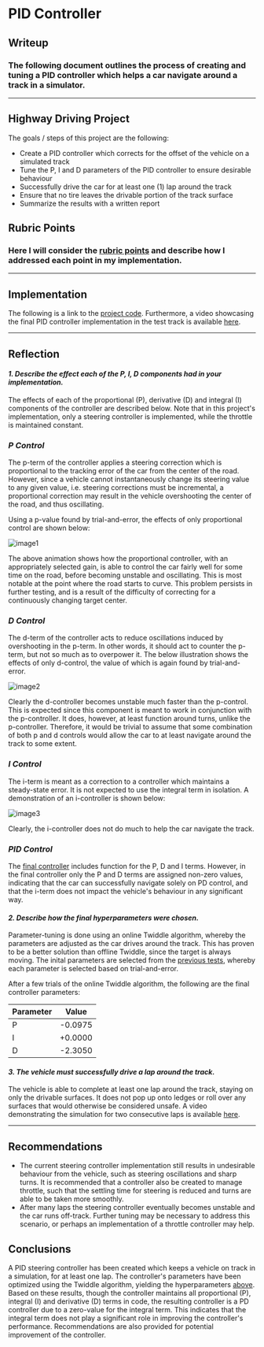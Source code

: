 # **PID Controller** 

## Writeup

### The following document outlines the process of creating and tuning a PID controller which helps a car navigate around a track in a simulator.

---

## Highway Driving Project

The goals / steps of this project are the following:
* Create a PID controller which corrects for the offset of the vehicle on a simulated track
* Tune the P, I and D parameters of the PID controller to ensure desirable behaviour
* Successfully drive the car for at least one (1) lap around the track
* Ensure that no tire leaves the drivable portion of the track surface
* Summarize the results with a written report


[//]: # (Image References)

[image1]: ./images/p_only.gif "P Only Control"
[image2]: ./images/d_only.gif "D Only Control"
[image3]: ./images/i_only.gif "I Only Control"
[image4]: ./images/pd_only.gif "PD Only Control"
[image5]: ./images/pid_only_untuned.gif "PID Only Control"

## Rubric Points
### Here I will consider the [rubric points](https://review.udacity.com/#!/rubrics/1972/view) and describe how I addressed each point in my implementation.  

---
## Implementation

The following is a link to the [project code](https://github.com/rezarajan/sdc-pid-controller). Furthermore, a video showcasing the final PID controller implementation in the test track is available [here](https://youtu.be/AJYaWOHqug8).

---

## Reflection

#### *1. Describe the effect each of the P, I, D components had in your implementation.*

The effects of each of the proportional (P), derivative (D) and integral (I) components of the controller are described below. Note that in this project's implementation, only a steering controller is implemented, while the throttle is maintained constant.

### *P Control*

The p-term of the controller applies a steering correction which is proportional to the tracking error of the car from the center of the road. However, since a vehicle cannot instantaneously change its steering value to any given value, i.e. steering corrections must be incremental, a proportional correction may result in the vehicle overshooting the center of the road, and thus oscillating.

Using a p-value found by trial-and-error, the effects of only proportional control are shown below:

![image1]

The above animation shows how the proportional controller, with an appropriately selected gain, is able to control the car fairly well for some time on the road, before becoming unstable and oscillating. This is most notable at the point where the road starts to curve. This problem persists in further testing, and is a result of the difficulty of correcting for a continuously changing target center.

### *D Control*

The d-term of the controller acts to reduce oscillations induced by overshooting in the p-term. In other words, it should act to counter the p-term, but not so much as to overpower it. The below illustration shows the effects of only d-control, the value of which is again found by trial-and-error.

![image2]

Clearly the d-controller becomes unstable much faster than the p-control. This is expected since this component is meant to work in conjunction with the p-controller. It does, however, at least function around turns, unlike the p-controller. Therefore, it would be trivial to assume that some combination of both p and d controls would allow the car to at least navigate around the track to some extent.

### *I Control*

The i-term is meant as a correction to a controller which maintains a steady-state error. It is not expected to use the integral term in isolation. A demonstration of an i-controller is shown below: 

![image3]

Clearly, the i-controller does not do much to help the car navigate the track.

### *PID Control*

The [final controller]((https://youtu.be/AJYaWOHqug8)) includes function for the P, D and I terms. However, in the final controller only the P and D terms are assigned non-zero values, indicating that the car can successfully navigate solely on PD control, and that the i-term does not impact the vehicle's behaviour in any significant way.
#### *2. Describe how the final hyperparameters were chosen.*

Parameter-tuning is done using an online Twiddle algorithm, whereby the parameters are adjusted as the car drives around the track. This has proven to be a better solution than offline Twiddle, since the target is always moving. The inital parameters are selected from the [previous tests](#1-describe-the-effect-each-of-the-p-i-d-components-had-in-your-implementation), whereby each parameter is selected based on trial-and-error.

After a few trials of the online Twiddle algorithm, the following are the final controller parameters:

| Parameter | Value |
|-----------|-------|
|P          |-0.0975|
|I          |+0.0000|
|D          |-2.3050|

#### *3. The vehicle must successfully drive a lap around the track.*

The vehicle is able to complete at least one lap around the track, staying on only the drivable surfaces. It does not pop up onto ledges or roll over any surfaces that would otherwise be considered unsafe. A video demonstrating the simulation for two consecutive laps is available [here](#https://youtu.be/AJYaWOHqug8).


---

## Recommendations

* The current steering controller implementation still results in undesirable behaviour from the vehicle, such as steering oscillations and sharp turns. It is recommended that a controller also be created to manage throttle, such that the settling time for steering is reduced and turns are able to be taken more smoothly.
* After many laps the steering controller eventually becomes unstable and the car runs off-track. Further tuning may be necessary to address this scenario, or perhaps an implementation of a throttle controller may help.

## Conclusions

A PID steering controller has been created which keeps a vehicle on track in a simulation, for at least one lap. The controller's parameters have been optimized using the Twiddle algorithm, yielding the hyperparameters [above](#2-describe-how-the-final-hyperparameters-were-chosen). Based on these results, though the controller maintains all proportional (P), integral (I) and derivative (D) terms in code, the resulting controller is a PD controller due to a zero-value for the integral term. This indicates that the integral term does not play a significant role in improving the controller's performance. Recommendations are also provided for potential improvement of the controller.